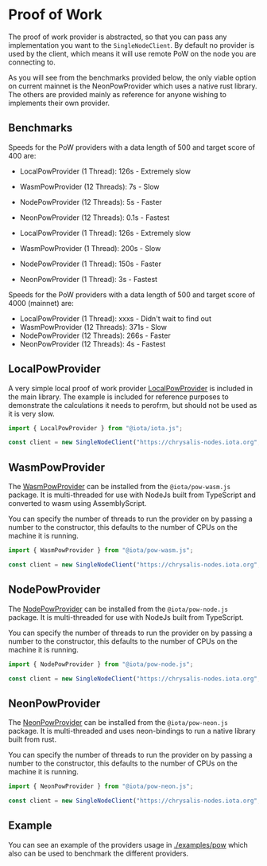 # Proof of Work

The proof of work provider is abstracted, so that you can pass any implementation you want to the `SingleNodeClient`. By default no provider is used by the client, which means it will use remote PoW on the node you are connecting to.

As you will see from the benchmarks provided below, the only viable option on current mainnet is the NeonPowProvider which uses a native rust library. The others are provided mainly as reference for anyone wishing to implements their own provider.

## Benchmarks

Speeds for the PoW providers with a data length of 500 and target score of 400 are:

* LocalPowProvider (1 Thread): 126s - Extremely slow
* WasmPowProvider (12 Threads): 7s - Slow
* NodePowProvider (12 Threads): 5s - Faster
* NeonPowProvider (12 Threads): 0.1s - Fastest

* LocalPowProvider (1 Thread): 126s - Extremely slow
* WasmPowProvider (1 Thread): 200s - Slow
* NodePowProvider (1 Thread): 150s - Faster
* NeonPowProvider (1 Thread): 3s - Fastest

Speeds for the PoW providers with a data length of 500 and target score of 4000 (mainnet) are:

* LocalPowProvider (1 Thread): xxxs - Didn't wait to find out
* WasmPowProvider (12 Threads): 371s - Slow
* NodePowProvider (12 Threads): 266s - Faster
* NeonPowProvider (12 Threads): 4s - Fastest

## LocalPowProvider

A very simple local proof of work provider [LocalPowProvider](./src/pow/localPowProvider.ts) is included in the main library.
The example is included for reference purposes to demonstrate the calculations it needs to perofrm, but should not be used as it is very slow.

```js
import { LocalPowProvider } from "@iota/iota.js";

const client = new SingleNodeClient("https://chrysalis-nodes.iota.org", { powProvider: new LocalPowProvider() });
```

## WasmPowProvider

The [WasmPowProvider](./packages/pow-wasm/) can be installed from the `@iota/pow-wasm.js` package.
It is multi-threaded for use with NodeJs built from TypeScript and converted to wasm using AssemblyScript.

You can specify the number of threads to run the provider on by passing a number to the constructor, this defaults to the number of CPUs on the machine it is running.

```js
import { WasmPowProvider } from "@iota/pow-wasm.js";

const client = new SingleNodeClient("https://chrysalis-nodes.iota.org", { powProvider: new WasmPowProvider() });
```

## NodePowProvider

The [NodePowProvider](./packages/pow-node/) can be installed from the `@iota/pow-node.js` package.
It is multi-threaded for use with NodeJs built from TypeScript.

You can specify the number of threads to run the provider on by passing a number to the constructor, this defaults to the number of CPUs on the machine it is running.

```js
import { NodePowProvider } from "@iota/pow-node.js";

const client = new SingleNodeClient("https://chrysalis-nodes.iota.org", { powProvider: new NodePowProvider() });
```


## NeonPowProvider

The [NeonPowProvider](./packages/pow-neon/) can be installed from the `@iota/pow-neon.js` package.
It is multi-threaded and uses neon-bindings to run a native library built from rust.

You can specify the number of threads to run the provider on by passing a number to the constructor, this defaults to the number of CPUs on the machine it is running.

```js
import { NeonPowProvider } from "@iota/pow-neon.js";

const client = new SingleNodeClient("https://chrysalis-nodes.iota.org", { powProvider: new NeonPowProvider() });
```

## Example

You can see an example of the providers usage in [./examples/pow](./examples/pow) which also can be used to benchmark the different providers.